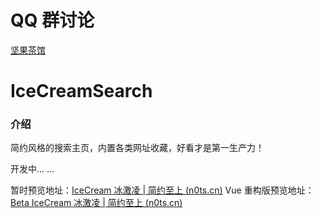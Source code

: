 # QQ 群讨论

[坚果茶馆](https://jq.qq.com/?_wv=1027&k=Mh7ah6Dd)

# IceCreamSearch

### 介绍

简约风格的搜索主页，内置各类网址收藏，好看才是第一生产力！

开发中... ...

暂时预览地址：[IceCream 冰激凌 | 简约至上 (n0ts.cn)](https://search.n0ts.cn/)
Vue 重构版预览地址：[Beta IceCream 冰激凌 | 简约至上 (n0ts.cn)](https://search.n0ts.cn/beta)
